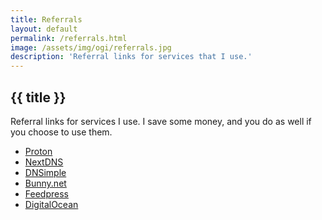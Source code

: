 ```yaml
---
title: Referrals
layout: default
permalink: /referrals.html
image: /assets/img/ogi/referrals.jpg
description: 'Referral links for services that I use.'
---
```

<h2 class="page__header">{{ title }}</h2>

Referral links for services I use. I save some money, and you do as well if you choose to use them.

- <a class="plausible-event-name=Proton+referral" href="https://pr.tn/ref/X775YX40Z50G">Proton</a>
- <a class="plausible-event-name=NextDNS+referral" href="https://nextdns.io/?from=m56mt3z6">NextDNS</a>
- <a class="plausible-event-name=DNSimple+referral" href="https://dnsimple.com/r/3a7cbb9e15df8f">DNSimple</a>
- <a class="plausible-event-name=bunny+referral" href="https://bunny.net?ref=revw3mehej">Bunny.net</a>
- <a class="plausible-event-name=Feedpress+referral" href="https://feedpress.com/?affid=34370">Feedpress</a>
- <a class="plausible-event-name=DigitalOcean+referral" href="https://m.do.co/c/3635bf99aee2">DigitalOcean</a>
